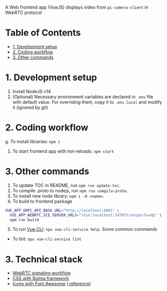 A Web frontend app (VueJS) displays video from `pi-camera-client` in WebRTC protocol

# Table of Contents

<!-- toc -->

- [1. Development setup](#1-development-setup)
- [2. Coding workflow](#2-coding-workflow)
- [3. Other commands](#3-other-commands)

<!-- tocstop -->

# 1. Development setup 

1. Install NodeJS v14
1. (Optional) Necessary environment variables are declared in `.env` file with default value. For overriding them, copy it to `.env.local` and modify it (ignored by git)

# 2. Coding workflow

g. To install libraries: `npm i`
1. To start frontend app with hot-reloads: `npm start`

# 3. Other commands

1. To update TOC in README, run `npm run update-toc`.
1. To compile .proto to nodejs, run `npm run compile-proto`.
1. To install new node library: `npm i -D <name>`.
1. To build to frontend package

```bash
VUE_APP_GRPC_API_BASE_URL="http://localhost:4001" \
  VUE_APP_WEBRTC_ICE_SERVER_URLS="stun:localhost:3478?transport=udp" \ # optional
  npm run build
```

5. To run [Vue CLI](https://cli.vuejs.org/guide/): `npx vue-cli-service help`. Some common commands

  - To lint: `npx vue-cli-service lint`

# 3. Technical stack

- [WebRTC signaling workflow](https://developer.mozilla.org/en-US/docs/Web/API/WebRTC_API/Signaling_and_video_calling)
- [CSS with Bulma framework](https://bulma.io/documentation/)
- [Icons with Font Awesome](https://fontawesome.com/v5.15/icons?d=gallery&p=2&m=free) ([<font-awesome-icon> reference](https://www.npmjs.com/package/@fortawesome/vue-fontawesome))

